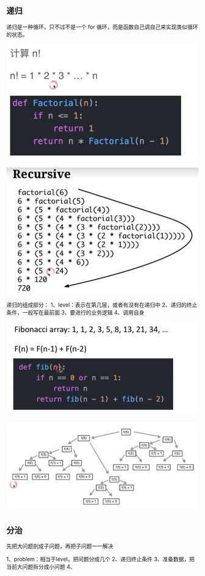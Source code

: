 


## 递归

递归是一种循环，只不过不是一个 for 循环，而是函数自己调自己来实现类似循环的状态。

![](./images/n!.png)

![](./images/n.png)

递归的组成部分：
1、level：表示在第几层，或者有没有在递归中
2、递归的终止条件，一般写在最前面
3、要进行的业务逻辑
4、调用自身

![](./images/斐波那契.png)

![](./images/斐波那契数列.png)

## 分治

先把大问题剖成子问题，再把子问题一一解决

1、problem：相当于level，把问题分成几个
2、递归终止条件
3、准备数据，把当前大问题拆分成小问题
4、